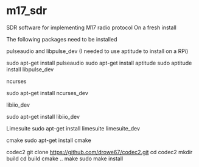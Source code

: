 # m17_sdr
SDR software for implementing M17 radio protocol
On a fresh install

The following packages need to be installed

pulseaudio and libpulse_dev (I needed to use aptitude to install on a RPi)

sudo apt-get install pulseaudio
sudo apt-get install aptitude
sudo aptitude install libpulse_dev

ncurses

sudo apt-get install ncurses_dev

libiio_dev

sudo apt-get install libiio_dev

Limesuite
sudo apt-get install limesuite limesuite_dev

cmake
sudo apt-get install cmake

codec2
git clone https://github.com/drowe67/codec2.git
cd codec2
mkdir build
cd build
cmake ..
make
sudo make install
